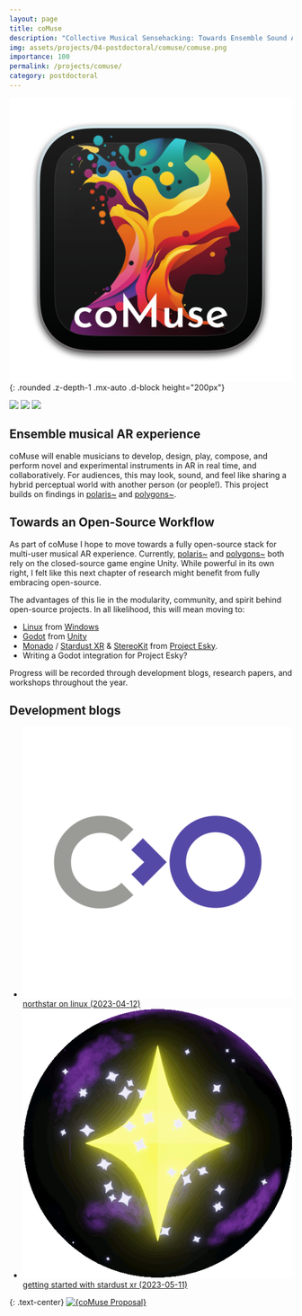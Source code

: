 ```yaml
---
layout: page
title: coMuse
description: "Collective Musical Sensehacking: Towards Ensemble Sound ARt  (2023)"
img: assets/projects/04-postdoctoral/comuse/comuse.png
importance: 100
permalink: /projects/comuse/
category: postdoctoral
---
```


![Stylised icon for the coMuse project](/assets/projects/04-postdoctoral/comuse/banner.png){: .rounded .z-depth-1 .mx-auto .d-block height="200px"}

<div class="caption">
    <a href="#"><img src="https://img.shields.io/badge/Platform-Linux-yellow?style=flat-square&logo=linux&logoColor=white"></a>
    <a href="https://godotengine.org/"><img src="https://img.shields.io/badge/Environment-Godot-orange?style=flat-square&logo=godot&logoColor=white"></a>
    <!-- <a href="https://www.youtube.com/watch?v=zOeXI_WvzJA&list=PLA1CN3oynXG32NicEi72nnXsIp1anyWSr"><img src="https://img.shields.io/badge/Performances-Playlist-green?style=flat-square&logo=actigraph&logoColor=white"></a>
    <a href="https://github.com/sambilbow/polygons/wiki"><img src="https://img.shields.io/badge/Guide-Wiki-red?style=flat-square&logo=todoist&logoColor=white"></a> -->
    <a href="https://github.com/sambilbow/comuse/"><img src="https://img.shields.io/badge/Code-GitHub-blue?style=flat-square&logo=github&logoColor=white"></a>
</div>

## Ensemble musical AR experience
coMuse will enable musicians to develop, design, play, compose, and perform novel and experimental instruments in AR in real time, and collaboratively. For audiences, this may look, sound, and feel like sharing a hybrid perceptual world with another person (or people!). This project builds on findings in [polaris~](/projects/polaris/) and [polygons~](/projects/polygons/).

## Towards an Open-Source Workflow
As part of coMuse I hope to move towards a fully open-source stack for multi-user musical AR experience. Currently, [polaris~](/projects/polaris/) and [polygons~](/projects/polygons/) both rely on the closed-source game engine Unity. While powerful in its own right, I felt like this next chapter of research might benefit from fully embracing open-source.

The advantages of this lie in the modularity, community, and spirit behind open-source projects. In all likelihood, this will mean moving to: 
- [Linux](https://wiki.archlinux.org/) from [Windows](https://www.microsoft.com/en-gb/windows/windows-11) 
- [Godot](https://godotengine.org/) from [Unity](https://unity.com/)
- [Monado](monado.dev/) / [Stardust XR](stardustxr.org/) & [StereoKit](https://stereokit.net/) from [Project Esky](https://github.com/HyperLethalVector/ProjectEsky-UnityIntegration).
- Writing a Godot integration for Project Esky?

Progress will be recorded through development blogs, research papers, and workshops throughout the year.

## Development blogs
- [<img id="emoji" src="/assets/img/emoji/collabora.png"> northstar on linux (2023-04-12)](/blog/2023/north-star-on-linux)
- [<img id="emoji" src="/assets/img/emoji/stardust.gif"> getting started with stardust xr (2023-05-11)](/blog/2023/getting-started-with-stardust-xr)

{: .text-center}
[![{coMuse Proposal}](https://ytcards.demolab.com/?id=lkLRmX3Kumw&title=coMuse+Proposal&lang=en&timestamp=1657900736&background_color=%230d1117&title_color=%23ffffff&stats_color=%23dedede&width=250&duration=157 "area~ Demonstration")](https://youtu.be/lkLRmX3Kumw)